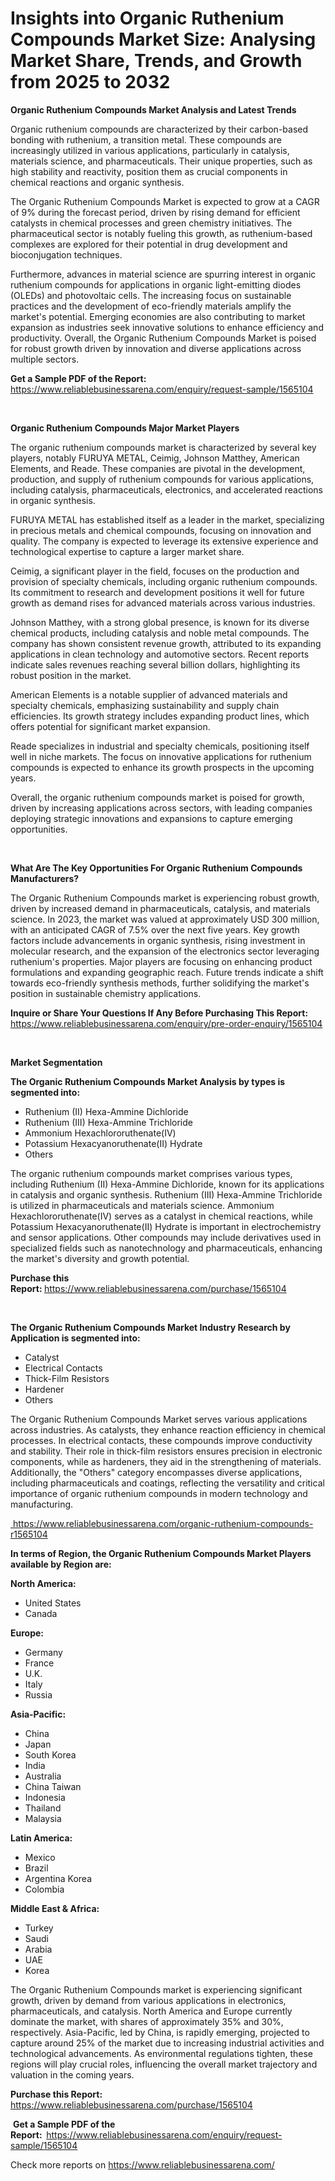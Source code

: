 <p><h1>Insights into Organic Ruthenium Compounds Market Size: Analysing Market Share, Trends, and Growth from 2025 to 2032</h1></p><p><strong>Organic Ruthenium Compounds Market Analysis and Latest Trends</strong></p>
<p><p>Organic ruthenium compounds are characterized by their carbon-based bonding with ruthenium, a transition metal. These compounds are increasingly utilized in various applications, particularly in catalysis, materials science, and pharmaceuticals. Their unique properties, such as high stability and reactivity, position them as crucial components in chemical reactions and organic synthesis.</p><p>The Organic Ruthenium Compounds Market is expected to grow at a CAGR of 9% during the forecast period, driven by rising demand for efficient catalysts in chemical processes and green chemistry initiatives. The pharmaceutical sector is notably fueling this growth, as ruthenium-based complexes are explored for their potential in drug development and bioconjugation techniques. </p><p>Furthermore, advances in material science are spurring interest in organic ruthenium compounds for applications in organic light-emitting diodes (OLEDs) and photovoltaic cells. The increasing focus on sustainable practices and the development of eco-friendly materials amplify the market's potential. Emerging economies are also contributing to market expansion as industries seek innovative solutions to enhance efficiency and productivity. Overall, the Organic Ruthenium Compounds Market is poised for robust growth driven by innovation and diverse applications across multiple sectors.</p></p>
<p><strong>Get a Sample PDF of the Report:&nbsp;</strong> <a href="https://www.reliablebusinessarena.com/enquiry/request-sample/1565104?utm_campaign=2469&utm_medium=2&utm_source=Github&utm_content=ia&utm_term=15022025&utm_id=organic-ruthenium-compounds">https://www.reliablebusinessarena.com/enquiry/request-sample/1565104</a></p>
<p>&nbsp;</p>
<p><strong>Organic Ruthenium Compounds Major Market Players</strong></p>
<p><p>The organic ruthenium compounds market is characterized by several key players, notably FURUYA METAL, Ceimig, Johnson Matthey, American Elements, and Reade. These companies are pivotal in the development, production, and supply of ruthenium compounds for various applications, including catalysis, pharmaceuticals, electronics, and accelerated reactions in organic synthesis.</p><p>FURUYA METAL has established itself as a leader in the market, specializing in precious metals and chemical compounds, focusing on innovation and quality. The company is expected to leverage its extensive experience and technological expertise to capture a larger market share.</p><p>Ceimig, a significant player in the field, focuses on the production and provision of specialty chemicals, including organic ruthenium compounds. Its commitment to research and development positions it well for future growth as demand rises for advanced materials across various industries.</p><p>Johnson Matthey, with a strong global presence, is known for its diverse chemical products, including catalysis and noble metal compounds. The company has shown consistent revenue growth, attributed to its expanding applications in clean technology and automotive sectors. Recent reports indicate sales revenues reaching several billion dollars, highlighting its robust position in the market.</p><p>American Elements is a notable supplier of advanced materials and specialty chemicals, emphasizing sustainability and supply chain efficiencies. Its growth strategy includes expanding product lines, which offers potential for significant market expansion.</p><p>Reade specializes in industrial and specialty chemicals, positioning itself well in niche markets. The focus on innovative applications for ruthenium compounds is expected to enhance its growth prospects in the upcoming years.</p><p>Overall, the organic ruthenium compounds market is poised for growth, driven by increasing applications across sectors, with leading companies deploying strategic innovations and expansions to capture emerging opportunities.</p></p>
<p>&nbsp;</p>
<p><strong>What Are The Key Opportunities For Organic Ruthenium Compounds Manufacturers?</strong></p>
<p><p>The Organic Ruthenium Compounds market is experiencing robust growth, driven by increased demand in pharmaceuticals, catalysis, and materials science. In 2023, the market was valued at approximately USD 300 million, with an anticipated CAGR of 7.5% over the next five years. Key growth factors include advancements in organic synthesis, rising investment in molecular research, and the expansion of the electronics sector leveraging ruthenium's properties. Major players are focusing on enhancing product formulations and expanding geographic reach. Future trends indicate a shift towards eco-friendly synthesis methods, further solidifying the market's position in sustainable chemistry applications.</p></p>
<p><strong>Inquire or Share Your Questions If Any Before Purchasing This Report:</strong> <a href="https://www.reliablebusinessarena.com/enquiry/pre-order-enquiry/1565104?utm_campaign=2469&utm_medium=2&utm_source=Github&utm_content=ia&utm_term=15022025&utm_id=organic-ruthenium-compounds">https://www.reliablebusinessarena.com/enquiry/pre-order-enquiry/1565104</a></p>
<p>&nbsp;</p>
<p><strong>Market Segmentation</strong></p>
<p><strong>The Organic Ruthenium Compounds Market Analysis by types is segmented into:</strong></p>
<p><ul><li>Ruthenium (II) Hexa-Ammine Dichloride</li><li>Ruthenium (III) Hexa-Ammine Trichloride</li><li>Ammonium Hexachlororuthenate(IV)</li><li>Potassium Hexacyanoruthenate(II) Hydrate</li><li>Others</li></ul></p>
<p><p>The organic ruthenium compounds market comprises various types, including Ruthenium (II) Hexa-Ammine Dichloride, known for its applications in catalysis and organic synthesis. Ruthenium (III) Hexa-Ammine Trichloride is utilized in pharmaceuticals and materials science. Ammonium Hexachlororuthenate(IV) serves as a catalyst in chemical reactions, while Potassium Hexacyanoruthenate(II) Hydrate is important in electrochemistry and sensor applications. Other compounds may include derivatives used in specialized fields such as nanotechnology and pharmaceuticals, enhancing the market's diversity and growth potential.</p></p>
<p><strong>Purchase this Report:&nbsp;</strong><a href="https://www.reliablebusinessarena.com/purchase/1565104?utm_campaign=2469&utm_medium=2&utm_source=Github&utm_content=ia&utm_term=15022025&utm_id=organic-ruthenium-compounds">https://www.reliablebusinessarena.com/purchase/1565104</a></p>
<p>&nbsp;</p>
<p><strong>The Organic Ruthenium Compounds Market Industry Research by Application is segmented into:</strong></p>
<p><ul><li>Catalyst</li><li>Electrical Contacts</li><li>Thick-Film Resistors</li><li>Hardener</li><li>Others</li></ul></p>
<p><p>The Organic Ruthenium Compounds Market serves various applications across industries. As catalysts, they enhance reaction efficiency in chemical processes. In electrical contacts, these compounds improve conductivity and stability. Their role in thick-film resistors ensures precision in electronic components, while as hardeners, they aid in the strengthening of materials. Additionally, the "Others" category encompasses diverse applications, including pharmaceuticals and coatings, reflecting the versatility and critical importance of organic ruthenium compounds in modern technology and manufacturing.</p></p>
<p><a href="https://www.reliablebusinessarena.com/organic-ruthenium-compounds-r1565104?utm_campaign=2469&utm_medium=2&utm_source=Github&utm_content=ia&utm_term=15022025&utm_id=organic-ruthenium-compounds">&nbsp;https://www.reliablebusinessarena.com/organic-ruthenium-compounds-r1565104</a></p>
<p><strong>In terms of Region, the Organic Ruthenium Compounds Market Players available by Region are:</strong></p>
<p>
    <p> <strong> North America: </strong>
        <ul>
            <li>United States</li>
            <li>Canada</li>
        </ul>
        </p> 
    <p> <strong> Europe: </strong>
        <ul>
            <li>Germany</li>
            <li>France</li>
            <li>U.K.</li>
            <li>Italy</li>
            <li>Russia</li>
        </ul>
        </p> 
    <p> <strong> Asia-Pacific: </strong>
        <ul>
            <li>China</li>
            <li>Japan</li>
            <li>South Korea</li>
            <li>India</li>
            <li>Australia</li>
            <li>China Taiwan</li>
            <li>Indonesia</li>
            <li>Thailand</li>
            <li>Malaysia</li>
        </ul>
        </p> 
    <p> <strong> Latin America: </strong>
        <ul>
            <li>Mexico</li>
            <li>Brazil</li>
            <li>Argentina Korea</li>
            <li>Colombia</li>
        </ul>
        </p> 
    <p> <strong> Middle East & Africa: </strong>
        <ul>
            <li>Turkey</li>
            <li>Saudi</li>
            <li>Arabia</li>
            <li>UAE</li>
            <li>Korea</li>
        </ul>
    </p>
    </p>
<p><p>The Organic Ruthenium Compounds market is experiencing significant growth, driven by demand from various applications in electronics, pharmaceuticals, and catalysis. North America and Europe currently dominate the market, with shares of approximately 35% and 30%, respectively. Asia-Pacific, led by China, is rapidly emerging, projected to capture around 25% of the market due to increasing industrial activities and technological advancements. As environmental regulations tighten, these regions will play crucial roles, influencing the overall market trajectory and valuation in the coming years.</p></p>
<p><strong>Purchase this Report: </strong><a href="https://www.reliablebusinessarena.com/purchase/1565104?utm_campaign=2469&utm_medium=2&utm_source=Github&utm_content=ia&utm_term=15022025&utm_id=organic-ruthenium-compounds">https://www.reliablebusinessarena.com/purchase/1565104</a></p>
<p>&nbsp;<strong>Get a Sample PDF of the Report:&nbsp;&nbsp;</strong><a href="https://www.reliablebusinessarena.com/enquiry/request-sample/1565104?utm_campaign=2469&utm_medium=2&utm_source=Github&utm_content=ia&utm_term=15022025&utm_id=organic-ruthenium-compounds">https://www.reliablebusinessarena.com/enquiry/request-sample/1565104</a></p>
<p><strong></strong></p>
<p>Check more reports on <a href="https://www.reliablebusinessarena.com/?utm_campaign=2469&utm_medium=2&utm_source=Github&utm_content=ia&utm_term=15022025&utm_id=organic-ruthenium-compounds">https://www.reliablebusinessarena.com/</a></p>